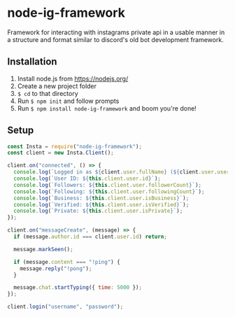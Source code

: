 # node-ig-framework

Framework for interacting with instagrams private api in a usable manner in a structure and format similar to discord's old bot development framework.

## Installation

1. Install node.js from https://nodejs.org/
2. Create a new project folder
3. `$ cd` to that directory
4. Run `$ npm init` and follow prompts
5. Run `$ npm install node-ig-framework` and boom you're done!

## Setup

```js
const Insta = require("node-ig-framework");
const client = new Insta.Client();

client.on("connected", () => {
  console.log(`Logged in as ${client.user.fullName} (${client.user.username})`);
  console.log(`User ID: ${this.client.user.id}`);
  console.log(`Followers: ${this.client.user.followerCount}`);
  console.log(`Following: ${this.client.user.followingCount}`);
  console.log(`Business: ${this.client.user.isBusiness}`);
  console.log(`Verified: ${this.client.user.isVerified}`);
  console.log(`Private: ${this.client.user.isPrivate}`);
});

client.on("messageCreate", (message) => {
  if (message.author.id === client.user.id) return;

  message.markSeen();

  if (message.content === "!ping") {
    message.reply("!pong");
  }

  message.chat.startTyping({ time: 5000 });
});

client.login("username", "password");
```
